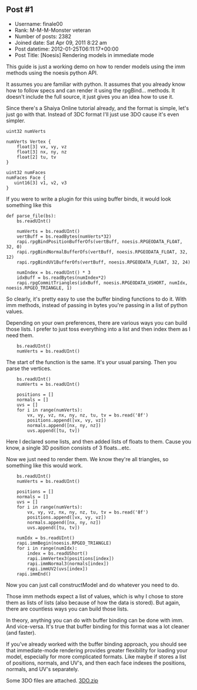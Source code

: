 ## Post #1
- Username: finale00
- Rank: M-M-M-Monster veteran
- Number of posts: 2382
- Joined date: Sat Apr 09, 2011 8:22 am
- Post datetime: 2012-01-25T06:11:17+00:00
- Post Title: [Noesis] Rendering models in immediate mode

This guide is just a working demo on how to render models using the imm methods using the noesis python API.

It assumes you are familiar with python.
It assumes that you already know how to follow specs and can render it using the rpgBind... methods.
It doesn't include the full source, it just gives you an idea how to use it.

Since there's a Shaiya Online tutorial already, and the format is simple, let's just go with that.
Instead of 3DC format I'll just use 3DO cause it's even simpler.

```
uint32 numVerts

numVerts Vertex {
    float[3] vx, vy, vz
    float[3] nx, ny, nz
    float[2] tu, tv
}

uint32 numFaces
numFaces Face {
   uint16[3] v1, v2, v3
}

```


If you were to write a plugin for this using buffer binds, it would look something like this

```
def parse_file(bs):
	bs.readUInt()
	 
	numVerts = bs.readUInt()
	vertBuff = bs.readBytes(numVerts*32)
	rapi.rpgBindPositionBufferOfs(vertBuff, noesis.RPGEODATA_FLOAT, 32, 0)
	rapi.rpgBindNormalBufferOfs(vertBuff, noesis.RPGEODATA_FLOAT, 32, 12)
	rapi.rpgBindUV1BufferOfs(vertBuff, noesis.RPGEODATA_FLOAT, 32, 24)

	numIndex = bs.readUInt() * 3 
	idxBuff = bs.readBytes(numIndex*2)
	rapi.rpgCommitTriangles(idxBuff, noesis.RPGEODATA_USHORT, numIdx, noesis.RPGEO_TRIANGLE, 1)

```


So clearly, it's pretty easy to use the buffer binding functions to do it.
With imm methods, instead of passing in bytes you're passing in a list of python values.

Depending on your own preferences, there are various ways you can build those lists.
I prefer to just toss everything into a list and then index them as I need them.

```
	bs.readUInt()
	numVerts = bs.readUInt()

```


The start of the function is the same. It's your usual parsing.
Then you parse the vertices.

```
	bs.readUInt()
	numVerts = bs.readUInt()
	 
	positions = []
	normals = []
	uvs = []
	for i in range(numVerts):
		vx, vy, vz, nx, ny, nz, tu, tv = bs.read('8f')
		positions.append([vx, vy, vz])
		normals.append([nx, ny, nz])
		uvs.append([tu, tv])

```


Here I declared some lists, and then added lists of floats to them.
Cause you know, a single 3D position consists of 3 floats...etc.

Now we just need to render them. We know they're all triangles, so something like this would work.

```
	bs.readUInt()
	numVerts = bs.readUInt()
	 
	positions = []
	normals = []
	uvs = []
	for i in range(numVerts):
		vx, vy, vz, nx, ny, nz, tu, tv = bs.read('8f')
		positions.append([vx, vy, vz])
		normals.append([nx, ny, nz])
		uvs.append([tu, tv])

	numIdx = bs.readUInt()
	rapi.immBegin(noesis.RPGEO_TRIANGLE)
	for i in range(numIdx):
		index = bs.readUShort()
		rapi.immVertex3(positions[index])
		rapi.immNormal3(normals[index])
		rapi.immUV2(uvs[index])
	rapi.immEnd()

```


Now you can just call constructModel and do whatever you need to do.



Those imm methods expect a list of values, which is why I chose to store them as lists of lists (also because of how the data is stored). But again, there are countless ways you can build those lists.

In theory, anything you can do with buffer binding can be done with imm. And vice-versa.
It's true that buffer binding for this format was a lot cleaner (and faster).

If you've already worked with the buffer binding approach, you should see that immediate-mode rendering provides greater flexibility for loading your model, especially for more complicated formats. Like maybe if stores a list of positions, normals, and UV's, and then each face indexes the positions, normals, and UV's separately.

Some 3DO files are attached.
[3DO.zip](https://xentaxbackup.github.io/file/5012_3DO.zip)
